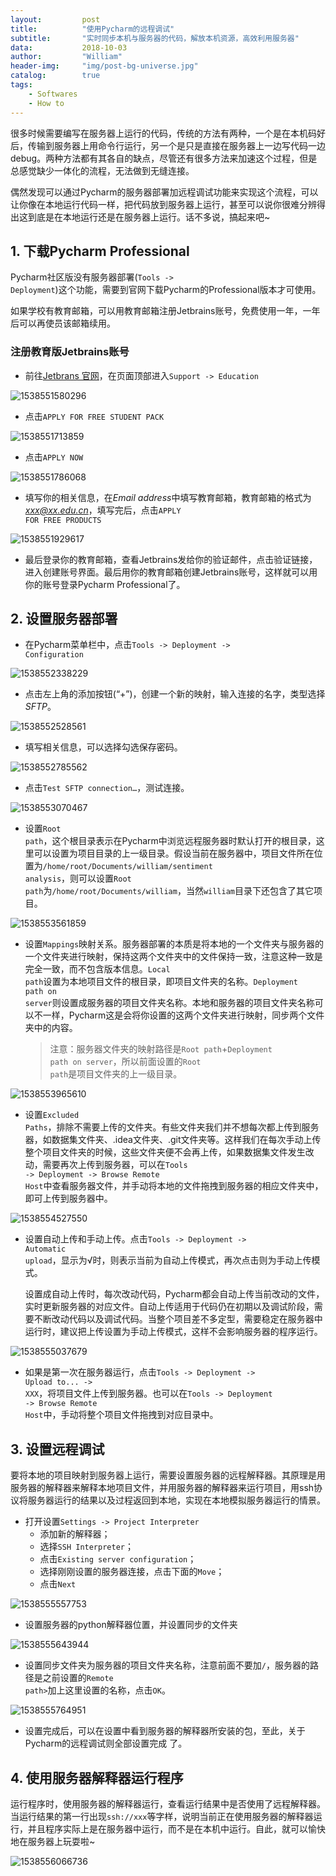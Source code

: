 ```yaml
---
layout:         post
title:          "使用Pycharm的远程调试"
subtitle:       "实时同步本机与服务器的代码，解放本机资源，高效利用服务器"
data:           2018-10-03
author:         "William"
header-img:     "img/post-bg-universe.jpg"
catalog:        true
tags:
    - Softwares
    - How to
---
```


很多时候需要编写在服务器上运行的代码，传统的方法有两种，一个是在本机码好后，传输到服务器上用命令行运行，另一个是只是直接在服务器上一边写代码一边debug。两种方法都有其各自的缺点，尽管还有很多方法来加速这个过程，但是总感觉缺少一体化的流程，无法做到无缝连接。

偶然发现可以通过Pycharm的服务器部署加远程调试功能来实现这个流程，可以让你像在本地运行代码一样，把代码放到服务器上运行，甚至可以说你很难分辨得出这到底是在本地运行还是在服务器上运行。话不多说，搞起来吧~

## 1. 下载Pycharm Professional

Pycharm社区版没有服务器部署(<code>Tools -> Deployment</code>)这个功能，需要到官网下载Pycharm的Professional版本才可使用。

如果学校有教育邮箱，可以用教育邮箱注册Jetbrains账号，免费使用一年，一年后可以再使员该邮箱续用。

### 注册教育版Jetbrains账号

- 前往[Jetbrans 官网](https://www.jetbrains.com/)，在页面顶部进入<code>Support -> Education</code>

![1538551580296](/img/image1.png)

- 点击<code>APPLY FOR FREE STUDENT PACK</code>

![1538551713859](/img/image2.png)

- 点击<code>APPLY NOW</code>

![1538551786068](/img/image3.png)

- 填写你的相关信息，在*Email address*中填写教育邮箱，教育邮箱的格式为*xxx@xx.edu.cn*，填写完后，点击<code>APPLY FOR FREE PRODUCTS</code>

![1538551929617](/img/image4.png)

- 最后登录你的教育邮箱，查看Jetbrains发给你的验证邮件，点击验证链接，进入创建账号界面。最后用你的教育邮箱创建Jetbrains账号，这样就可以用你的账号登录Pycharm Professional了。



## 2. 设置服务器部署

- 在Pycharm菜单栏中，点击<code>Tools -> Deployment -> Configuration</code>

![1538552338229](/img/image5.png)

- 点击左上角的添加按钮(“+”)，创建一个新的映射，输入连接的名字，类型选择*SFTP*。

![1538552528561](/img/image6.png)

- 填写相关信息，可以选择勾选保存密码。

![1538552785562](/img/image8.png)

- 点击<code>Test SFTP connection…</code>，测试连接。

![1538553070467](/img/image9.png)

- 设置<code>Root path</code>，这个根目录表示在Pycharm中浏览远程服务器时默认打开的根目录，这里可以设置为项目目录的上一级目录。假设当前在服务器中，项目文件所在位置为<code>/home/root/Documents/william/sentiment analysis</code>，则可以设置<code>Root path</code>为<code>/home/root/Documents/william</code>，当然<code>william</code>目录下还包含了其它项目。

![1538553561859](/img/image11.png)

- 设置<code>Mappings</code>映射关系。服务器部署的本质是将本地的一个文件夹与服务器的一个文件夹进行映射，保持这两个文件夹中的文件保持一致，注意这种一致是完全一致，而不包含版本信息。<code>Local path</code>设置为本地项目文件的根目录，即项目文件夹的名称。<code>Deployment path on server</code>则设置成服务器的项目文件夹名称。本地和服务器的项目文件夹名称可以不一样，Pycharm这是会将你设置的这两个文件夹进行映射，同步两个文件夹中的内容。

  > 注意：服务器文件夹的映射路径是<code>Root path</code>+<code>Deployment path on server</code>，所以前面设置的<code>Root path</code>是项目文件夹的上一级目录。

![1538553965610](/img/image12.png)

- 设置<code>Excluded Paths</code>，排除不需要上传的文件夹。有些文件夹我们并不想每次都上传到服务器，如数据集文件夹、.idea文件夹、.git文件夹等。这样我们在每次手动上传整个项目文件夹的时候，这些文件夹便不会再上传，如果数据集文件发生改动，需要再次上传到服务器，可以在<code>Tools -> Deployment -> Browse Remote Host</code>中查看服务器文件，并手动将本地的文件拖拽到服务器的相应文件夹中，即可上传到服务器中。

![1538554527550](/img/image13.png)

- 设置自动上传和手动上传。点击<code>Tools -> Deployment -> Automatic upload</code>，显示为√时，则表示当前为自动上传模式，再次点击则为手动上传模式。

  设置成自动上传时，每次改动代码，Pycharm都会自动上传当前改动的文件，实时更新服务器的对应文件。自动上传适用于代码仍在初期以及调试阶段，需要不断改动代码以及调试代码。当整个项目差不多定型，需要稳定在服务器中运行时，建议把上传设置为手动上传模式，这样不会影响服务器的程序运行。

![1538555037679](/img/image14.png)

- 如果是第一次在服务器运行，点击<code>Tools -> Deployment -> Upload to... -> XXX</code>，将项目文件上传到服务器。也可以在<code>Tools -> Deployment -> Browse Remote Host</code>中，手动将整个项目文件拖拽到对应目录中。



## 3. 设置远程调试

要将本地的项目映射到服务器上运行，需要设置服务器的远程解释器。其原理是用服务器的解释器来解释本地项目文件，并用服务器的解释器来运行项目，用ssh协议将服务器运行的结果以及过程返回到本地，实现在本地模拟服务器运行的情景。

- 打开设置<code>Settings -> Project Interpreter</code>
  - 添加新的解释器；
  - 选择<code>SSH Interpreter</code>；
  - 点击<code>Existing server configuration</code>；
  - 选择刚刚设置的服务器连接，点击下面的<code>Move</code>；
  - 点击<code>Next</code>

![1538555557753](/img/image15.png)

- 设置服务器的python解释器位置，并设置同步的文件夹

![1538555643944](/img/image16.png)

- 设置同步文件夹为服务器的项目文件夹名称，注意前面不要加<code>/</code>，服务器的路径是之前设置的<code>Remote path></code>加上这里设置的名称，点击<code>OK</code>。

![1538555764951](/img/image17.png)

- 设置完成后，可以在设置中看到服务器的解释器所安装的包，至此，关于Pycharm的远程调试则全部设置完成 了。



## 4. 使用服务器解释器运行程序

运行程序时，使用服务器的解释器运行，查看运行结果中是否使用了远程解释器。当运行结果的第一行出现<code>ssh://xxx</code>等字样，说明当前正在使用服务器的解释器运行，并且程序实际上是在服务器中运行，而不是在本机中运行。自此，就可以愉快地在服务器上玩耍啦~

![1538556066736](/img/image18.png)